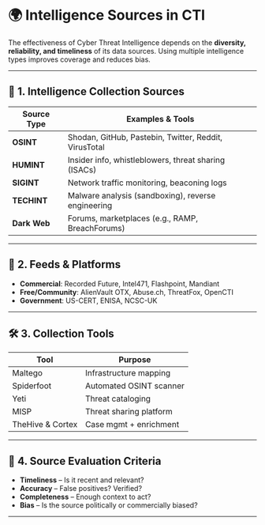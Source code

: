 # 🌍 Intelligence Sources in CTI

The effectiveness of Cyber Threat Intelligence depends on the **diversity, reliability, and timeliness** of its data sources. Using multiple intelligence types improves coverage and reduces bias.

---

## 📂 1. Intelligence Collection Sources

| Source Type        | Examples & Tools                        |
|--------------------|-----------------------------------------|
| **OSINT**          | Shodan, GitHub, Pastebin, Twitter, Reddit, VirusTotal |
| **HUMINT**         | Insider info, whistleblowers, threat sharing (ISACs) |
| **SIGINT**         | Network traffic monitoring, beaconing logs |
| **TECHINT**        | Malware analysis (sandboxing), reverse engineering |
| **Dark Web**       | Forums, marketplaces (e.g., RAMP, BreachForums) |

---

## 🔗 2. Feeds & Platforms

- **Commercial**: Recorded Future, Intel471, Flashpoint, Mandiant
- **Free/Community**: AlienVault OTX, Abuse.ch, ThreatFox, OpenCTI
- **Government**: US-CERT, ENISA, NCSC-UK

---

## 🛠 3. Collection Tools

| Tool            | Purpose |
|-----------------|---------|
| Maltego         | Infrastructure mapping |
| Spiderfoot      | Automated OSINT scanner |
| Yeti            | Threat cataloging |
| MISP            | Threat sharing platform |
| TheHive & Cortex| Case mgmt + enrichment |

---

## 🧩 4. Source Evaluation Criteria

- **Timeliness** – Is it recent and relevant?
- **Accuracy** – False positives? Verified?
- **Completeness** – Enough context to act?
- **Bias** – Is the source politically or commercially biased?

---
